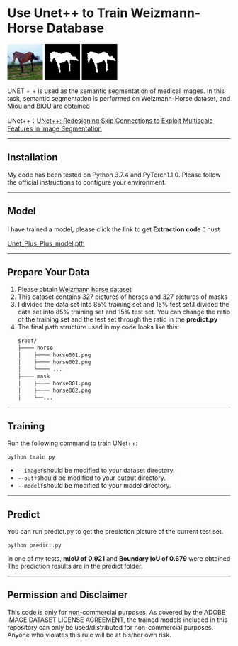 # Use Unet++ to Train Weizmann-Horse Database

![origin](./predict/1_origin.png )    ![mask](./predict/1_mask.png )      ![predict](./predict/1_predict.png )

UNET + + is used as the semantic segmentation of medical images. In this task, semantic segmentation is performed on Weizmann-Horse dataset, and Miou and BIOU are obtained


UNet++：[UNet++: Redesigning Skip Connections to Exploit Multiscale Features in Image Segmentation](https://ieeexplore-ieee-org-s.lib.hust.edu.cn/document/8932614 )

***

## Installation

My code has been tested on Python 3.7.4 and PyTorch1.1.0. Please follow the official instructions to configure your environment. 

***

## Model

I have trained a model, please click the link to get
**Extraction code**：hust

[Unet_Plus_Plus_model.pth](https://pan.baidu.com/s/14PdvvrAziTk_G1m26RvaXQ )



***
## Prepare Your Data
1. Please obtain[ Weizmann horse dataset](https://www.kaggle.com/datasets/ztaihong/weizmann-horse-database/metadata )
2. This dataset contains 327 pictures of horses and 327 pictures of masks
3. I divided the data set into 85% training set and 15% test set.I divided the data set into 85% training set and 15% test set. You can change the ratio of the training set and the test set through the ratio in the **predict.py**
4. The final path structure used in my code looks like this:
    ```
    $root/
    ├──── horse
    │    ├──── horse001.png
    │    ├──── horse002.png
    │    └──── ...
    ├──── mask
    │    ├──── horse001.png
    │    ├──── horse002.png
    │    └──...
    ```
***
## Training
Run the following command to train UNet++:
```
python train.py
```
-   `--imagef`should be modified to your dataset directory.
-   `--outf`should be modified to your output directory.
-   `--modelf`should be modified to your model directory.

***
## Predict
You can run predict.py to get the prediction picture of the current test set.
```
python predict.py
```
In one of my tests, **mIoU of 0.921** and **Boundary IoU of 0.679** were obtained
The prediction results are in the predict folder.

***

## Permission and Disclaimer

This code is only for non-commercial purposes. As covered by the ADOBE IMAGE DATASET LICENSE AGREEMENT, the trained models included in this repository can only be used/distributed for non-commercial purposes. Anyone who violates this rule will be at his/her own risk.
